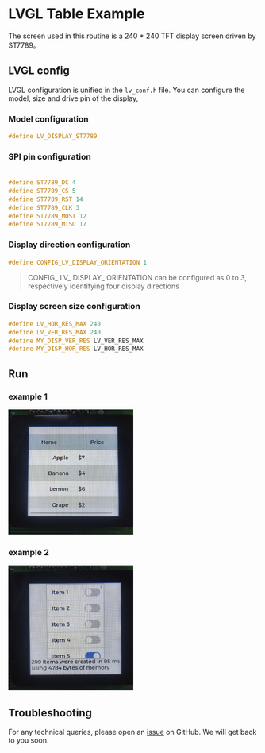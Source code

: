 # LVGL Table Example
The screen used in this routine is a 240 * 240 TFT display screen driven by ST7789。

## LVGL config
LVGL configuration is unified in the `lv_conf.h` file. You can configure the model, size and drive pin of the display,
### Model configuration
```c
#define LV_DISPLAY_ST7789
```
### SPI pin configuration
```c

#define ST7789_DC 4
#define ST7789_CS 5
#define ST7789_RST 14
#define ST7789_CLK 3
#define ST7789_MOSI 12
#define ST7789_MISO 17
```
### Display direction configuration
```c
#define CONFIG_LV_DISPLAY_ORIENTATION 1
```
>CONFIG_ LV_ DISPLAY_ ORIENTATION can be configured as 0 to 3, respectively identifying four display directions

### Display screen size configuration
```c
#define LV_HOR_RES_MAX 240
#define LV_VER_RES_MAX 240
#define MY_DISP_VER_RES LV_VER_RES_MAX
#define MY_DISP_HOR_RES LV_HOR_RES_MAX
```

## Run

### example 1
<img src="img/example1.jpg" width="50%">

### example 2
<img src="img/example2.jpg" width="50%">

## Troubleshooting

For any technical queries, please open an [issue](https://github.com/Ai-Thinker-Open/Ai-Thinker-WB2/issues) on GitHub. We will get back to you soon.

